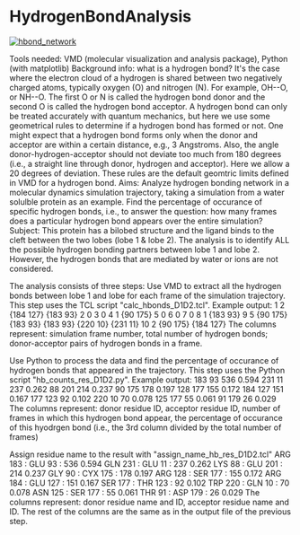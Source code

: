 # HydrogenBondAnalysis
[![hbond_network](https://cloud.githubusercontent.com/assets/7023606/8961587/1ead392c-35e4-11e5-83d6-4a1340b83512.png)](#features)

Tools needed: VMD (molecular visualization and analysis package), Python (with matplotlib)
Background info: what is a hydrogen bond? It's the case where the electron cloud of a hydrogen is shared between two negatively charged atoms, typically oxygen (O) and nitrogen (N). For example, OH--O, or NH--O. The first O or N is called the hydrogen bond donor and the second O is called the hydrogen bond acceptor. A hydrogen bond can only be treated accurately with quantum mechanics, but here we use some geometrical rules to determine if a hydrogen bond has formed or not. One might expect that a hydrogen bond forms only when the donor and acceptor are within a certain distance, e.g., 3 Angstroms. Also, the angle donor-hydrogen-acceptor should not deviate too much from 180 degrees (i.e., a straight line through donor, hydrogen and acceptor). Here we allow a 20 degrees of deviation. These rules are the default geomtric limits defined in VMD for a hydrogen bond.
Aims: Analyze hydrogen bonding network in a molecular dynamics simulation trajectory, taking a simulation from a water solulble protein as an example. Find the percentage of occurance of specific hydrogen bonds, i.e., to answer the question: how many frames does a particular hydrogen bond appears over the entire simulation?
Subject: This protein has a bilobed structure and the ligand binds to the cleft between the two lobes (lobe 1 & lobe 2). The analysis is to identify ALL the possible hydrogen bonding partners between lobe 1 and lobe 2. However, the hydrogen bonds that are mediated by water or ions are not considered.

The analysis consists of three steps:
Use VMD to extract all the hydrogen bonds between lobe 1 and lobe for each frame of the simulation trajectory. This step uses the TCL script "calc_hbonds_D1D2.tcl". Example output:
1 2 {184 127} {183 93}
2 0 
3 0 
4 1 {90 175}
5 0 
6 0 
7 0 
8 1 {183 93}
9 5 {90 175} {183 93} {183 93} {220 10} {231 11}
10 2 {90 175} {184 127}
The columns represent: simulation frame number, total number of hydrogen bonds; donor-acceptor pairs of hydrogen bonds in a frame.

Use Python to process the data and find the percentage of occurance of hydrogen bonds that appeared in the trajectory. This step uses the Python script "hb_counts_res_D1D2.py". Example output:
183 93                   	     536   0.594
231 11                   	     237   0.262
88 201                   	     214   0.237
90 175                   	     178   0.197
128 177                  	     155   0.172
184 127                  	     151   0.167
177 123                  	      92   0.102
220 10                   	      70   0.078
125 177                  	      55   0.061
91 179                   	      26   0.029
The columns represent: donor residue ID, acceptor residue ID, number of frames in which this hydrogen bond appear, the percentage of occurance of this hyodrgen bond (i.e., the 3rd column divided by the total number of frames)

Assign residue name to the result with "assign_name_hb_res_D1D2.tcl"
ARG 183      : GLU 93       :      536   0.594
GLN 231      : GLU 11       :      237   0.262
LYS 88       : GLU 201      :      214   0.237
GLY 90       : CYX 175      :      178   0.197
ARG 128      : SER 177      :      155   0.172
ARG 184      : GLU 127      :      151   0.167
SER 177      : THR 123      :       92   0.102
TRP 220      : GLN 10       :       70   0.078
ASN 125      : SER 177      :       55   0.061
THR 91       : ASP 179      :       26   0.029
The columns represent: donor residue name and ID, acceptor residue name and ID. The rest of the columns are the same as in the output file of the previous step.
